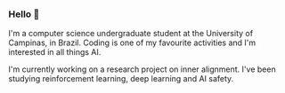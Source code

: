 ### Hello 👋

I'm a computer science undergraduate student at the University of Campinas, in Brazil. Coding is one of my favourite activities and I'm interested in all things AI.

I'm currently working on a research project on inner alignment. I've been studying reinforcement learning, deep learning and AI safety.

<!--
**gabriel-a-rodrigues/gabriel-a-rodrigues** is a ✨ _special_ ✨ repository because its `README.md` (this file) appears on your GitHub profile.

Here are some ideas to get you started:

- 🔭 I’m currently working on ...
- 🌱 I’m currently learning ...
- 👯 I’m looking to collaborate on ...
- 🤔 I’m looking for help with ...
- 💬 Ask me about ...
- 📫 How to reach me: ...
- 😄 Pronouns: ...
- ⚡ Fun fact: ...
-->
